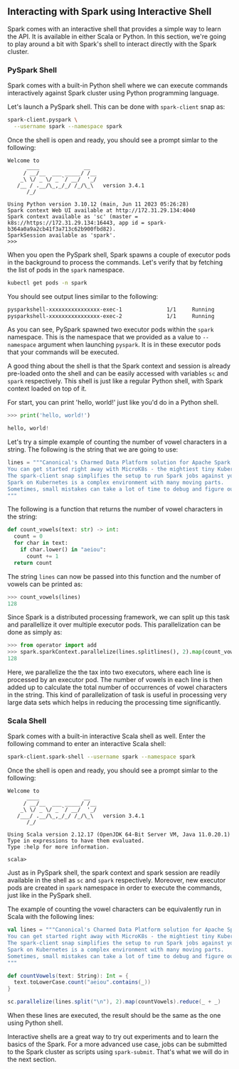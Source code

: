 ## Interacting with Spark using Interactive Shell

Spark comes with an interactive shell that provides a simple way to learn the API. It is available in either Scala or Python. In this section, we're going to play around a bit with Spark's shell to interact directly with the Spark cluster.

### PySpark Shell

Spark comes with a built-in Python shell where we can execute commands interactively against Spark cluster using Python programming language.

Let's launch a PySpark shell. This can be done with `spark-client` snap as:

```bash
spark-client.pyspark \
  --username spark --namespace spark
```

Once the shell is open and ready, you should see a prompt simlar to the following:

```
Welcome to
      ____              __
     / __/__  ___ _____/ /__
    _\ \/ _ \/ _ `/ __/  '_/
   /__ / .__/\_,_/_/ /_/\_\   version 3.4.1
      /_/

Using Python version 3.10.12 (main, Jun 11 2023 05:26:28)
Spark context Web UI available at http://172.31.29.134:4040
Spark context available as 'sc' (master = k8s://https://172.31.29.134:16443, app id = spark-b364a0a9a2cb41f3a713c62b900fbd82).
SparkSession available as 'spark'.
>>> 
```

When you open the PySpark shell, Spark spawns a couple of executor pods in the background to process the commands. Let's verify that by fetching the list of pods in the `spark` namespace.

```bash
kubectl get pods -n spark
```

You should see output lines similar to the following:
```bash
pysparkshell-xxxxxxxxxxxxxxxx-exec-1              1/1     Running            0          xs
pysparkshell-xxxxxxxxxxxxxxxx-exec-2              1/1     Running            0          xs
```

As you can see, PySpark spawned two executor pods within the `spark` namespace. This is the namespace that we provided as a value to `--namespace` argument when launching `pyspark`. It is in these executor pods that your commands will be executed.

A good thing about the shell is that the Spark context and session is already pre-loaded onto the shell and can be easily accessed with variables `sc` and `spark` respectively. This shell is just like a regular Python shell, with Spark context loaded on top of it.

For start, you can print 'hello, world!' just like you'd do in a Python shell.

```python
>>> print('hello, world!')

hello, world!
```

Let's try a simple example of counting the number of vowel characters in a string. The following is the string that we are going to use:

```python
lines = """Canonical's Charmed Data Platform solution for Apache Spark runs Spark jobs on your Kubernetes cluster.
You can get started right away with MicroK8s - the mightiest tiny Kubernetes distro around! 
The spark-client snap simplifies the setup to run Spark jobs against your Kubernetes cluster. 
Spark on Kubernetes is a complex environment with many moving parts.
Sometimes, small mistakes can take a lot of time to debug and figure out.
"""
```

The following is a function that returns the number of vowel characters in the string:

```python
def count_vowels(text: str) -> int:
  count = 0
  for char in text:
    if char.lower() in "aeiou":
      count += 1
  return count
```

The string `lines` can now be passed into this function and the number of vowels can be printed as:

```python
>>> count_vowels(lines)
128
```

Since Spark is a distributed processing framework, we can split up this task and parallellize it over multiple executor pods. This parallelization can be done as simply as:

```python
>>> from operator import add
>>> spark.sparkContext.parallelize(lines.splitlines(), 2).map(count_vowels).reduce(add)
128
```

Here, we parallelize the the tax into two executors, where each line is processed by an executor pod. The number of vowels in each line is then added up to calculate the total number of occurrences of vowel characters in the string. This kind of parallelization of task is useful in processing very large data sets which helps in reducing the processing time significantly.


### Scala Shell
Spark comes with a built-in interactive Scala shell as well. Enter the following command to enter an interactive Scala shell:

```bash
spark-client.spark-shell --username spark --namespace spark
```

Once the shell is open and ready, you should see a prompt simlar to the following:

```
Welcome to
      ____              __
     / __/__  ___ _____/ /__
    _\ \/ _ \/ _ `/ __/  '_/
   /___/ .__/\_,_/_/ /_/\_\   version 3.4.1
      /_/
         
Using Scala version 2.12.17 (OpenJDK 64-Bit Server VM, Java 11.0.20.1)
Type in expressions to have them evaluated.
Type :help for more information.

scala> 
```

Just as in PySpark shell, the spark context and spark session are readily available in the shell as `sc` and `spark` respectively. Moreover, new executor pods are created in `spark` namespace in order to execute the commands, just like in the PySpark shell.

The example of counting the vowel characters can be equivalently run in Scala with the following lines:

```scala
val lines = """Canonical's Charmed Data Platform solution for Apache Spark runs Spark jobs on your Kubernetes cluster.
You can get started right away with MicroK8s - the mightiest tiny Kubernetes distro around! 
The spark-client snap simplifies the setup to run Spark jobs against your Kubernetes cluster. 
Spark on Kubernetes is a complex environment with many moving parts.
Sometimes, small mistakes can take a lot of time to debug and figure out.
"""

def countVowels(text: String): Int = {
  text.toLowerCase.count("aeiou".contains(_))
}

sc.parallelize(lines.split("\n"), 2).map(countVowels).reduce(_ + _)
```

When these lines are executed, the result should be the same as the one using Python shell.

Interactive shells are a great way to try out experiments and to learn the basics of the Spark. For a more advanced use case, jobs can be submitted to the Spark cluster as scripts using `spark-submit`. That's what we will do in the next section.
<!-- 
Let's try reading a file using Spark. Since the executor pods in Kubernetes would all require shared access to the file, we're going to first upload the file to S3 bucket and then proceed to read it using Spark. The file that we're going to use in this tutorial can be downloaded from here. You can upload it to the bucket using Minio UI using AWS CLI tool in a new shell as follows:

```bash
aws s3 cp ~/Downloads/lines.txt s3://spark-tutorial/lines.txt --profile spark-tutorial
```

Now, let's try reading this file from Spark. In the PySpark shell, this is as easy as running the following:

```python
>>> df = spark.read.text("s3://spark-tutorial/lines.txt")
```

Make sure to provide the correct path for `lines.txt` to where you have downloaded them.

Let's write some lines to a file named `/tmp/lines.txt`. We'll then read the contents of this file from the PySpark shell. Writing lines is as easy as the following in Python.

```python
lines = """Canonical's Charmed Data Platform solution for Apache Spark runs Spark jobs on your Kubernetes cluster.
You can get started right away with MicroK8s - the mightiest tiny Kubernetes distro around! 
The spark-client snap simplifies the setup to run Spark jobs against your Kubernetes cluster. 
Spark on Kubernetes is a complex environment with many moving parts.
Sometimes, small mistakes can take a lot of time to debug and figure out.
"""

with open("/tmp/lines.txt", "w") as f:
  f.write(lines)
```

Let's try to load a file
Let's open a new shell and create a dummy text file at `/tmp/somelines.txt` and add a few lines to it. We'll then read the contents of this file from the PySpark shell.

```txt
Canonical's Charmed Data Platform solution for Apache Spark runs Spark jobs on your Kubernetes cluster.
You can get started right away with MicroK8s - the mightiest tiny Kubernetes distro around! 
The spark-client snap simplifies the setup to run Spark jobs against your Kubernetes cluster. 
Spark on Kubernetes is a complex environment with many moving parts.
Sometimes, small mistakes can take a lot of time to debug and figure out.
```

```python
>>> df = spark.read.text("/home/ubuntu/.kube/config")
```

As an experiment, let's try reading text from a text file and then count the Kubeconfig file we exported earlier and count the number of lines that contain the word "microk8s" on it.

For that, let's first read the file onto a dataframe using the `spark.read.text` function:

```python
>>> df = spark.read.text("/home/ubuntu/.kube/config") # Note that the username could be different in your system

>> df.first() # First row in the dataframe

```


### Spark Shell

Spark shell is an interactive shell where you can directly interact with Spark cluster using Scala. The spark shell can be opened using the `spark-client` snap as:

```bash
spark-client.spark-shell \
  --username spark --namespace spark
```

Once you get inside the shell, you can type in the following commands line by line for them to be executed in the shell:

```scala
import scala.math.random
val slices = 100
val n = math.min(100000L * slices, Int.MaxValue).toInt
val count = spark.sparkContext.parallelize(1 until n, slices).map { i => val x = random * 2 - 1; val y = random * 2 - 1;  if (x*x + y*y <= 1) 1 else 0;}.reduce(_ + _)
println(s"Pi is roughly ${4.0 * count / (n - 1)}")
```

After the last command is executed, the value of Pi can be seen as an output in the console.


### PySpark
Pyspark is an interactive shell where you can directly interact with Spark cluster using Python. The PySpark shell can be opened using the `spark-client` snap as:

```bash
spark-client.pyspark \
  --username spark --namespace spark
```

Once you get inside the shell, you can type in the following commands line by line for them to be executed in the shell:

```python
from random import random

from pyspark.context import SparkContext
from pyspark.sql.session import SparkSession

sc = SparkContext()
spark = SparkSession(sc)
for conf in spark.sparkContext.getConf().getAll():
    print(conf)
partitions = 10
n = 1000000 * partitions


def f(_: int) -> float:
    x, y = random(), random()
    return x * x + y * y < 1


count = spark.sparkContext.parallelize(range(n), partitions).filter(f).count()
print("Pi is roughly %f" % (4.0 * count / n))
```

After the last command is executed, the value of Pi can be seen as an output in the console. -->